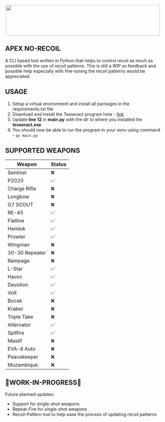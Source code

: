 
<p  align="center"><img  src="https://res.cloudinary.com/wemakeart/image/upload/v1629200112/apex-no-recoil/apex-no-recoil_pdavbo.jpg"  width=500px  height="100px" /></p>

## APEX NO-RECOIL

A CLI based tool written in Python that helps to control recoil as much as possible with the use of recoil patterns. This is still a WIP so feedback and possible help especially with fine-tuning the recoil patterns would be appreciated.

## USAGE

1. Setup a virtual environment and install all packages in the requirements.txt file
2. Download  and install the Tesseract program here - [link](https://digi.bib.uni-mannheim.de/tesseract/tesseract-ocr-w64-setup-v5.0.0-alpha.20210811.exe)
3. Update **line 12** in **main.py** with the dir to where you installed the **tesseract.exe**
4. You should now be able to run the program in your venv using command - `py main.py`

## SUPPORTED WEAPONS

| Weapon | Status |
| ------------- | ------------- |
| Sentinel | ❌ |
| P2020 | ✅ |
| Charge Rifle | ❌ |
| Longbow | ❌ |
| G7 SCOUT | ❌ |
| RE-45 | ✅ |
| Flatline | ✅ |
| Hemlok | ✅ |
| Prowler | ✅ |
| Wingman | ❌ |
| 30-30 Repeater | ❌ |
| Rampage | ❌ |
| L-Star | ✅ |
| Havoc | ✅ |
| Devotion | ✅ |
| Volt | ✅ |
| Bocek | ❌ |
| Kraber | ❌ |
| Triple Take | ❌ |
| Alternator | ✅ |
| Spitfire | ✅ |
| Mastif | ❌ |
| EVA-8 Auto | ❌ |
| Peacekeeper | ❌ |
| Mozambique | ❌ |

## 🚧WORK-IN-PROGRESS🚧

Future planned updates:

* Support for single-shot weapons
* Repeat-Fire for single-shot weapons
* Recoil-Pattern tool to help ease the process of updating recoil patterns
